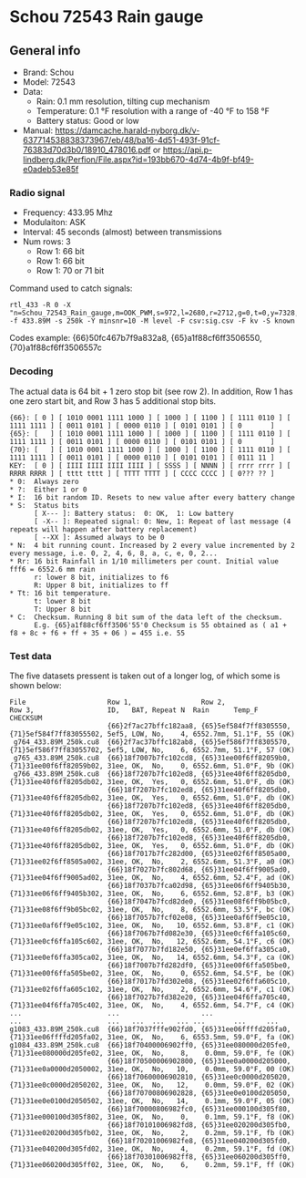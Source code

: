 # Schou 72543 Rain gauge

## General info
* Brand: Schou
* Model: 72543
* Data:
  * Rain: 0.1 mm resolution, tilting cup mechanism
  * Temperature: 0.1 °F resolution with a range of -40 °F to 158 °F
  * Battery status: Good or low
* Manual: https://damcache.harald-nyborg.dk/v-637714538838373967/eb/48/ba16-4d51-493f-91cf-76383d70d3b0/18910_478016.pdf
or https://api.p-lindberg.dk/Perfion/File.aspx?id=193bb670-4d74-4b9f-bf49-e0adeb53e85f

### Radio signal
* Frequency:  433.95 Mhz
* Modulaiton: ASK
* Interval:   45 seconds (almost) between transmissions
* Num rows:   3
  * Row 1: 66 bit
  * Row 1: 66 bit
  * Row 1: 70 or 71 bit

Command used to catch signals:
```
rtl_433 -R 0 -X "n=Schou_72543_Rain_gauge,m=OOK_PWM,s=972,l=2680,r=2712,g=0,t=0,y=7328,rows=3" -f 433.89M -s 250k -Y minsnr=10 -M level -F csv:sig.csv -F kv -S known
```

Codes example:
{66}50fc467b7f9a832a8, {65}a1f88cf6ff3506550, {70}a1f88cf6ff3506557c

### Decoding
The actual data is 64 bit + 1 zero stop bit (see row 2). In addition, Row 1 has one zero start bit, and Row 3 has 5 additional stop bits.
```
{66}: [ 0 ] [ 1010 0001 1111 1000 ] [ 1000 ] [ 1100 ] [ 1111 0110 ] [ 1111 1111 ] [ 0011 0101 ] [ 0000 0110 ] [ 0101 0101 ] [ 0       ]
{65}: [   ] [ 1010 0001 1111 1000 ] [ 1000 ] [ 1100 ] [ 1111 0110 ] [ 1111 1111 ] [ 0011 0101 ] [ 0000 0110 ] [ 0101 0101 ] [ 0       ]
{70}: [   ] [ 1010 0001 1111 1000 ] [ 1000 ] [ 1100 ] [ 1111 0110 ] [ 1111 1111 ] [ 0011 0101 ] [ 0000 0110 ] [ 0101 0101 ] [ 0111 11 ]
KEY:  [ 0 ] [ IIII IIII IIII IIII ] [ SSSS ] [ NNNN ] [ rrrr rrrr ] [ RRRR RRRR ] [ tttt tttt ] [ TTTT TTTT ] [ CCCC CCCC ] [ 0??? ?? ]
* 0:  Always zero
* ?:  Either 1 or 0
* I:  16 bit random ID. Resets to new value after every battery change
* S:  Status bits
      [ X--- ]: Battery status:  0: OK,  1: Low battery
      [ -X-- ]: Repeated signal: 0: New, 1: Repeat of last message (4 repeats will happen after battery replacement)
      [ --XX ]: Assumed always to be 0
* N:  4 bit running count. Increased by 2 every value incremented by 2 every message, i.e. 0, 2, 4, 6, 8, a, c, e, 0, 2...
* Rr: 16 bit Rainfall in 1/10 millimeters per count. Initial value fff6 = 6552.6 mm rain
      r: lower 8 bit, initializes to f6
      R: Upper 8 bit, initializes to ff
* Tt: 16 bit temperature.
      t: lower 8 bit
      T: Upper 8 bit
* C:  Checksum. Running 8 bit sum of the data left of the checksum.
      E.g. {65}a1f88cf6ff3506'55'0 Checksum is 55 obtained as ( a1 + f8 + 8c + f6 + ff + 35 + 06 ) = 455 i.e. 55
```

### Test data
The five datasets pressent is taken out of a longer log, of which some is shown below:
```
File                    Row 1,                 Row 2,                 Row 3,                  ID,   BAT, Repeat N  Rain      Temp_F  CHECKSUM
                        {66}2f7ac27bffc182aa8, {65}5ef584f7ff8305550, {71}5ef584f7ff83055502, 5ef5, LOW, No,    4, 6552.7mm, 51.1°F, 55 (OK)
 g764_433.89M_250k.cu8  {66}2f7ac37bffc182ab8, {65}5ef586f7ff8305570, {71}5ef586f7ff83055702, 5ef5, LOW, No,    6, 6552.7mm, 51.1°F, 57 (OK)
 g765_433.89M_250k.cu8  {66}18f7007b7fc102cd8, {65}31ee00f6ff82059b0, {71}31ee00f6ff82059b02, 31ee, OK,  No,    0, 6552.6mm, 51.0°F, 9b (OK)
 g766_433.89M_250k.cu8  {66}18f7207b7fc102ed8, {65}31ee40f6ff8205db0, {71}31ee40f6ff8205db02, 31ee, OK,  Yes,   0, 6552.6mm, 51.0°F, db (OK)
                        {66}18f7207b7fc102ed8, {65}31ee40f6ff8205db0, {71}31ee40f6ff8205db02, 31ee, OK,  Yes,   0, 6552.6mm, 51.0°F, db (OK)
                        {66}18f7207b7fc102ed8, {65}31ee40f6ff8205db0, {71}31ee40f6ff8205db02, 31ee, OK,  Yes,   0, 6552.6mm, 51.0°F, db (OK)
                        {66}18f7207b7fc102ed8, {65}31ee40f6ff8205db0, {71}31ee40f6ff8205db02, 31ee, OK,  Yes,   0, 6552.6mm, 51.0°F, db (OK)
                        {66}18f7207b7fc102ed8, {65}31ee40f6ff8205db0, {71}31ee40f6ff8205db02, 31ee, OK,  Yes,   0, 6552.6mm, 51.0°F, db (OK)
                        {66}18f7017b7fc282d00, {65}31ee02f6ff8505a00, {71}31ee02f6ff8505a002, 31ee, OK,  No,    2, 6552.6mm, 51.3°F, a0 (OK)
                        {66}18f7027b7fc802d68, {65}31ee04f6ff9005ad0, {71}31ee04f6ff9005ad02, 31ee, OK,  No,    4, 6552.6mm, 52.4°F, ad (OK)
                        {66}18f7037b7fca02d98, {65}31ee06f6ff9405b30, {71}31ee06f6ff9405b302, 31ee, OK,  No,    6, 6552.6mm, 52.8°F, b3 (OK)
                        {66}18f7047b7fcd82de0, {65}31ee08f6ff9b05bc0, {71}31ee08f6ff9b05bc02, 31ee, OK,  No,    8, 6552.6mm, 53.5°F, bc (OK)
                        {66}18f7057b7fcf02e08, {65}31ee0af6ff9e05c10, {71}31ee0af6ff9e05c102, 31ee, OK,  No,   10, 6552.6mm, 53.8°F, c1 (OK)
                        {66}18f7067b7fd082e30, {65}31ee0cf6ffa105c60, {71}31ee0cf6ffa105c602, 31ee, OK,  No,   12, 6552.6mm, 54.1°F, c6 (OK)
                        {66}18f7077b7fd182e50, {65}31ee0ef6ffa305ca0, {71}31ee0ef6ffa305ca02, 31ee, OK,  No,   14, 6552.6mm, 54.3°F, ca (OK)
                        {66}18f7007b7fd282df0, {65}31ee00f6ffa505be0, {71}31ee00f6ffa505be02, 31ee, OK,  No,    0, 6552.6mm, 54.5°F, be (OK)
                        {66}18f7017b7fd302e08, {65}31ee02f6ffa605c10, {71}31ee02f6ffa605c102, 31ee, OK,  No,    2, 6552.6mm, 54.6°F, c1 (OK)
                        {66}18f7027b7fd382e20, {65}31ee04f6ffa705c40, {71}31ee04f6ffa705c402, 31ee, OK,  No,    4, 6552.6mm, 54.7°F, c4 (OK)
...                     ...                    ...                    ...                     ...   ...  ...   ... ...       ...     ...
g1083_433.89M_250k.cu8  {66}18f7037fffe902fd0, {65}31ee06ffffd205fa0, {71}31ee06ffffd205fa02, 31ee, OK,  No,    6, 6553.5mm, 59.0°F, fa (OK)
g1084_433.89M_250k.cu8  {66}18f70400006902ff0, {65}31ee080000d205fe0, {71}31ee080000d205fe02, 31ee, OK,  No,    8,    0.0mm, 59.0°F, fe (OK)
                        {66}18f70500006902800, {65}31ee0a0000d205000, {71}31ee0a0000d2050002, 31ee, OK,  No,   10,    0.0mm, 59.0°F, 00 (OK)
                        {66}18f70600006902810, {65}31ee0c0000d205020, {71}31ee0c0000d2050202, 31ee, OK,  No,   12,    0.0mm, 59.0°F, 02 (OK)
                        {66}18f70700806902828, {65}31ee0e0100d205050, {71}31ee0e0100d2050502, 31ee, OK,  No,   14,    0.1mm, 59.0°F, 05 (OK)
                        {66}18f70000806982fc0, {65}31ee000100d305f80, {71}31ee000100d305f802, 31ee, OK,  No,    0,    0.1mm, 59.1°F, f8 (OK)
                        {66}18f70101006982fd8, {65}31ee020200d305fb0, {71}31ee020200d305fb02, 31ee, OK,  No,    2,    0.2mm, 59.1°F, fb (OK)
                        {66}18f70201006982fe8, {65}31ee040200d305fd0, {71}31ee040200d305fd02, 31ee, OK,  No,    4,    0.2mm, 59.1°F, fd (OK)
                        {66}18f70301006982ff8, {65}31ee060200d305ff0, {71}31ee060200d305ff02, 31ee, OK,  No,    6,    0.2mm, 59.1°F, ff (OK)
```



